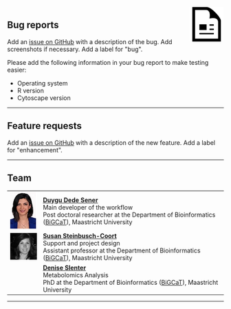 <img src="../images/citation.png" width="80" align="right"/>

## Bug reports
Add an [issue on GitHub](https://github.com/BiGCAT-UM/Transcriptomics_Metabolomics_Analysis/issues) with a description of the bug.
 Add screenshots if necessary. Add a label for "bug".

Please add the following information in your bug report to make testing easier:
* Operating system
* R version
* Cytoscape version

***

## Feature requests
Add an [issue on GitHub](https://github.com/BiGCAT-UM/Transcriptomics_Metabolomics_Analysis/issues) with a description of the new feature. Add a label for "enhancement".

***

## Team
<table border="0">
<tr>
<td><img src="../images/duygu.png"/></td>
<td>
<b><a href="https://www.linkedin.com/in/duygu-dede-%C5%9Fener-05368452/" target="_blank">Duygu Dede Sener</a></b>
<br/>Main developer of the workflow
<br/> Post doctoral researcher at the Department of Bioinformatics (<a href="https://www.bigcat.unimaas.nl/" target="_blank">BiGCaT</a>), Maastricht University
</td>
</tr>
<tr>
<td><img src="../images/Susan.jpg"/></td>
<td>
<b><a href="https://www.linkedin.com/in/susan-steinbusch-coort-6a47542/" target="_blank">Susan Steinbusch-Coort</a></b>
<br/> Support and project design
<br/> Assistant professor at the Department of Bioinformatics (<a href="https://www.bigcat.unimaas.nl/" target="_blank">BiGCaT</a>), Maastricht University
</td>
</tr>
<tr>
<td><img src=""/></td>
<td>
<b><a href="https://www.linkedin.com/in/deniseslenter/" target="_blank">Denise Slenter</a></b>
<br/> Metabolomics Analysis
<br/> PhD at the Department of Bioinformatics (<a href="https://www.bigcat.unimaas.nl/" target="_blank">BiGCaT</a>), Maastricht University
</td>
</tr>
</table>


***
